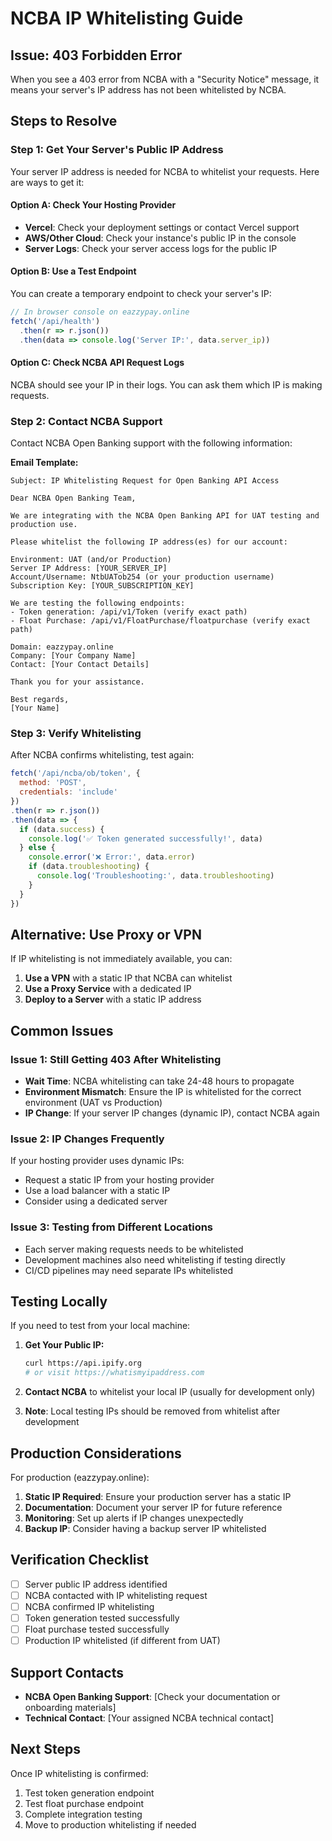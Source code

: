 # NCBA IP Whitelisting Guide

## Issue: 403 Forbidden Error

When you see a 403 error from NCBA with a "Security Notice" message, it means your server's IP address has not been whitelisted by NCBA.

## Steps to Resolve

### Step 1: Get Your Server's Public IP Address

Your server IP address is needed for NCBA to whitelist your requests. Here are ways to get it:

#### Option A: Check Your Hosting Provider
- **Vercel**: Check your deployment settings or contact Vercel support
- **AWS/Other Cloud**: Check your instance's public IP in the console
- **Server Logs**: Check your server access logs for the public IP

#### Option B: Use a Test Endpoint
You can create a temporary endpoint to check your server's IP:

```javascript
// In browser console on eazzypay.online
fetch('/api/health')
  .then(r => r.json())
  .then(data => console.log('Server IP:', data.server_ip))
```

#### Option C: Check NCBA API Request Logs
NCBA should see your IP in their logs. You can ask them which IP is making requests.

### Step 2: Contact NCBA Support

Contact NCBA Open Banking support with the following information:

**Email Template:**
```
Subject: IP Whitelisting Request for Open Banking API Access

Dear NCBA Open Banking Team,

We are integrating with the NCBA Open Banking API for UAT testing and production use.

Please whitelist the following IP address(es) for our account:

Environment: UAT (and/or Production)
Server IP Address: [YOUR_SERVER_IP]
Account/Username: NtbUATob254 (or your production username)
Subscription Key: [YOUR_SUBSCRIPTION_KEY]

We are testing the following endpoints:
- Token generation: /api/v1/Token (verify exact path)
- Float Purchase: /api/v1/FloatPurchase/floatpurchase (verify exact path)

Domain: eazzypay.online
Company: [Your Company Name]
Contact: [Your Contact Details]

Thank you for your assistance.

Best regards,
[Your Name]
```

### Step 3: Verify Whitelisting

After NCBA confirms whitelisting, test again:

```javascript
fetch('/api/ncba/ob/token', {
  method: 'POST',
  credentials: 'include'
})
.then(r => r.json())
.then(data => {
  if (data.success) {
    console.log('✅ Token generated successfully!', data)
  } else {
    console.error('❌ Error:', data.error)
    if (data.troubleshooting) {
      console.log('Troubleshooting:', data.troubleshooting)
    }
  }
})
```

## Alternative: Use Proxy or VPN

If IP whitelisting is not immediately available, you can:

1. **Use a VPN** with a static IP that NCBA can whitelist
2. **Use a Proxy Service** with a dedicated IP
3. **Deploy to a Server** with a static IP address

## Common Issues

### Issue 1: Still Getting 403 After Whitelisting
- **Wait Time**: NCBA whitelisting can take 24-48 hours to propagate
- **Environment Mismatch**: Ensure the IP is whitelisted for the correct environment (UAT vs Production)
- **IP Change**: If your server IP changes (dynamic IP), contact NCBA again

### Issue 2: IP Changes Frequently
If your hosting provider uses dynamic IPs:
- Request a static IP from your hosting provider
- Use a load balancer with a static IP
- Consider using a dedicated server

### Issue 3: Testing from Different Locations
- Each server making requests needs to be whitelisted
- Development machines also need whitelisting if testing directly
- CI/CD pipelines may need separate IPs whitelisted

## Testing Locally

If you need to test from your local machine:

1. **Get Your Public IP:**
   ```bash
   curl https://api.ipify.org
   # or visit https://whatismyipaddress.com
   ```

2. **Contact NCBA** to whitelist your local IP (usually for development only)

3. **Note**: Local testing IPs should be removed from whitelist after development

## Production Considerations

For production (eazzypay.online):

1. **Static IP Required**: Ensure your production server has a static IP
2. **Documentation**: Document your server IP for future reference
3. **Monitoring**: Set up alerts if IP changes unexpectedly
4. **Backup IP**: Consider having a backup server IP whitelisted

## Verification Checklist

- [ ] Server public IP address identified
- [ ] NCBA contacted with IP whitelisting request
- [ ] NCBA confirmed IP whitelisting
- [ ] Token generation tested successfully
- [ ] Float purchase tested successfully
- [ ] Production IP whitelisted (if different from UAT)

## Support Contacts

- **NCBA Open Banking Support**: [Check your documentation or onboarding materials]
- **Technical Contact**: [Your assigned NCBA technical contact]

## Next Steps

Once IP whitelisting is confirmed:

1. Test token generation endpoint
2. Test float purchase endpoint
3. Complete integration testing
4. Move to production whitelisting if needed

